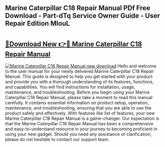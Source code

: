 ## Marine Caterpillar C18 Repair Manual PDf Free Download - Part-dTq Service Owner Guide - User Repair Edition MlouL

# <h2><a href="http://bc76940.oget.top/?id=Marine+Caterpillar+C18+Repair+Manual">🔗Download New 👉🔴 Marine Caterpillar C18 Repair Manual</a></h2>

[![Marine Caterpillar C18 Repair Manual new download](https://i.imgur.com/5g1atiW.png)](http://bc76940.oget.top/?id=Marine+Caterpillar+C18+Repair+Manual)
Hello and welcome to the user manual for your newly delivered Marine Caterpillar C18 Repair Manual. This guide is designed to help you get started with your product and provide you with a thorough understanding of its features, functions, and capabilities. You will find instructions for installation, usage, maintenance, and troubleshooting. Before you begin using your Marine Caterpillar C18 Repair Manual, please take a moment to read this manual carefully. It contains essential information on product setup, operation, maintenance, and troubleshooting, ensuring that you are able to use the product safely and effectively. With features like list of features, your new Marine Caterpillar C18 Repair Manual is a game-changer. Our expectation is that the Marine Caterpillar C18 Repair Manual has been a comprehensive and easy-to-understand resource in your journey to becoming proficient in using your new gadget. Should you need any assistance or clarification, please do not hesitate to contact our support team.
